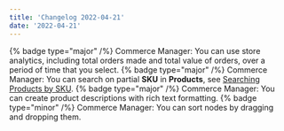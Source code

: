```yaml
---
title: 'Changelog 2022-04-21'
date: '2022-04-21'
---
```

{% badge type="major" /%} Commerce Manager: You can use store analytics, including total orders made and total value of orders, over a period of time that you select.
{% badge type="major" /%} Commerce Manager: You can search on partial **SKU** in **Products**, see [Searching Products by SKU](/docs/pxm/products/pxm-products-cm/pxm-products).
{% badge type="major" /%} Commerce Manager: You can create product descriptions with rich text formatting.
{% badge type="minor" /%} Commerce Manager: You can sort nodes by dragging and dropping them.
